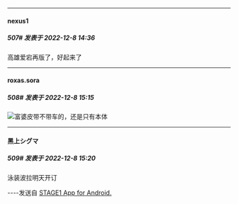 

*****

####  nexus1  
##### 507#       发表于 2022-12-8 14:36

高雄爱宕再版了，好起来了



*****

####  roxas.sora  
##### 508#       发表于 2022-12-8 15:15

<img src="https://static.saraba1st.com/image/smiley/face2017/067.png" referrerpolicy="no-referrer">富婆皮带不带车的，还是只有本体

*****

####  黑上シグマ  
##### 509#       发表于 2022-12-8 15:20

泳装波拉明天开订

----发送自 [STAGE1 App for Android.](http://stage1.5j4m.com/?1.37)

